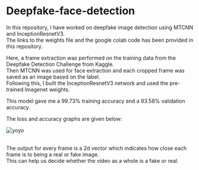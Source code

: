 # Deepfake-face-detection

In this repository, I have worked on deepfake image detection using MTCNN and InceptionResnetV3.<br>
The links to the weights file and the google colab code has been provided in this repository.<br>

Here, a frame extraction was performed on the training data from the Deepfake Detection Challenge from Kaggle. <br>
Then MTCNN was used for face extraction and each cropped frame was saved as an image based on the label.<br>
Following this, I built the InceptionResnetV3 network and used the pre-trained Imagenet weights.

This model gave me a 99.73% training accuracy and a 93.58% validation accuracy.<br>

The loss and accuracy graphs are given below:

![yoyo](https://user-images.githubusercontent.com/58857629/139583625-0ad65768-ddda-46ff-897c-6e0792a1dc4b.JPG)

<br>
The output for every frame is a 2d vector which indicates how close each frame is to being a real or fake image.<br>
This can help us decide whether the video as a whole is a fake or real.

